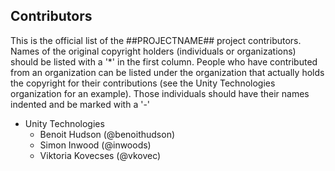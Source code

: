 Contributors
--------------
This is the official list of the ##PROJECTNAME## project contributors.
Names of the original copyright holders (individuals or organizations)
should be listed with a '*' in the first column. People who have 
contributed from an organization can be listed under the organization
that actually holds the copyright for their contributions (see the 
Unity Technologies organization for an example). Those individuals should have
their names indented and be marked with a '-'
 
* Unity Technologies 
  - Benoit Hudson (@benoithudson)
  - Simon Inwood (@inwoods)
  - Viktoria Kovecses (@vkovec)
